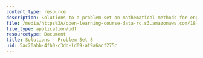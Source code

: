 ```yaml
---
content_type: resource
description: Solutions to a problem set on mathematical methods for engineers.
file: /media/https%3A/open-learning-course-data-rc.s3.amazonaws.com/18-085-computational-science-and-engineering-i-fall-2008/5ac20abb4fb0c3dd1d09af9a6acf275c_pset8.pdf
file_type: application/pdf
resourcetype: Document
title: Solutions - Problem Set 8
uid: 5ac20abb-4fb0-c3dd-1d09-af9a6acf275c
---
```

